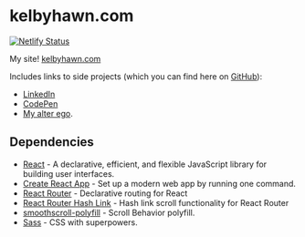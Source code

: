 # kelbyhawn.com

[![Netlify Status](https://api.netlify.com/api/v1/badges/1cfad40e-8283-4490-a220-2b66ad254c7d/deploy-status)](https://app.netlify.com/sites/kelbyhawn/deploys)

My site! [kelbyhawn.com](https://kelbyhawn.com)

Includes links to side projects (which you can find here on [GitHub](https://github.com/kelbyhawn)):
- [LinkedIn](https://www.linkedin.com/in/kelby-hawn/)
- [CodePen](https://codepen.io/kelbyhawn)
- [My alter ego](https://www.instagram.com/tidywithkelby/).

## Dependencies

- [React](https://reactjs.org/) - A declarative, efficient, and flexible JavaScript library for building user interfaces. 
- [Create React App](https://create-react-app.dev) - Set up a modern web app by running one command. 
- [React Router](https://www.npmjs.com/package/react-router) - Declarative routing for React
- [React Router Hash Link](https://www.npmjs.com/package/react-router-hash-link) - Hash link scroll functionality for React Router 
- [smoothscroll-polyfill](https://www.npmjs.com/package/smoothscroll-polyfill) - Scroll Behavior polyfill.
- [Sass](https://sass-lang.com) - CSS with superpowers.
